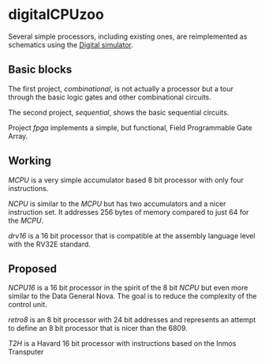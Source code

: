 # digitalCPUzoo

Several simple processors, including existing ones, are reimplemented as schematics
using the [Digital simulator](https://github.com/hneemann/Digital).

## Basic blocks

The first project, *combinational*, is not actually a processor but a tour through the basic logic gates and other combinational circuits.

The second project, *sequential*, shows the basic sequential circuits.

Project *fpga* implements a simple, but functional, Field Programmable Gate Array.

## Working

*MCPU* is a very simple accumulator based 8 bit processor with only four instructions.

*NCPU* is similar to the *MCPU* but has two accumulators and a nicer instruction set.
It addresses 256 bytes of memory compared to just 64 for the *MCPU*.

*drv16* is a 16 bit processor that is compatible at the assembly language level with
the RV32E standard.

## Proposed

*NCPU16* is a 16 bit processor in the spirit of the 8 bit *NCPU* but even more similar
to the Data General Nova. The goal is to reduce the complexity of the control unit.

*retro8* is an 8 bit processor with 24 bit addresses and represents an attempt to
define an 8 bit processor that is nicer than the 6809.

*T2H* is a Havard 16 bit processor with instructions based on the Inmos Transputer
